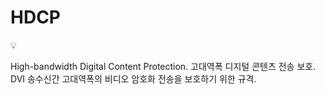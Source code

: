 # HDCP

<aside>
💡

High-bandwidth Digital Content Protection.
고대역폭 디지털 콘텐츠 전송 보호.
DVI 송수신간 고대역폭의 비디오 암호화 전송을 보호하기 위한 규격.

</aside>